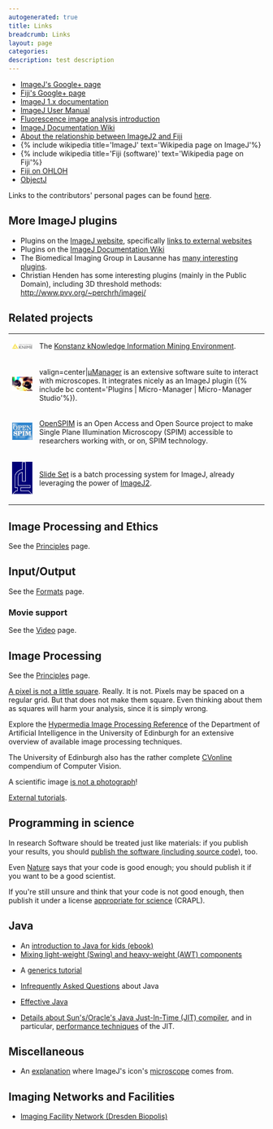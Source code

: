 ```yaml
---
autogenerated: true
title: Links
breadcrumb: Links
layout: page
categories: 
description: test description
---
```


-   [ImageJ's Google+ page](https://plus.google.com/u/0/112060674582400644206/)
-   [Fiji's Google+ page](https://plus.google.com/u/0/111207545597136714163/)
-   [ImageJ 1.x documentation](https://imagej.net/index.html)
-   [ImageJ User Manual](https://imagej.net/docs/user-guide.pdf)
-   [Fluorescence image analysis introduction](http://blogs.qub.ac.uk/ccbg/fluorescence-image-analysis-intro/)
-   [ImageJ Documentation Wiki](http://imagejdocu.tudor.lu/doku.php)
-   [About the relationship between ImageJ2 and Fiji](http://imagej-dev.org/2010/04/07/recent-fiji-imagej2-presentations)
-   {% include wikipedia title='ImageJ' text='Wikipedia page on ImageJ'%}
-   {% include wikipedia title='Fiji (software)' text='Wikipedia page on Fiji'%}
-   [Fiji on OHLOH](http://www.ohloh.net/p/therealfiji)
-   [ObjectJ](http://simon.bio.uva.nl/objectj/)

Links to the contributors' personal pages can be found [here](Contributors).

More ImageJ plugins
-------------------

-   Plugins on the [ImageJ website](https://imagej.net/plugins/index.html), specifically [links to external websites](https://imagej.net/plugins/index.html#more)
-   Plugins on the [ImageJ Documentation Wiki](http://imagejdocu.tudor.lu/doku.php?id=plugin:start)
-   The Biomedical Imaging Group in Lausanne has [many interesting plugins](http://bigwww.epfl.ch/algorithms.html).
-   Christian Henden has some interesting plugins (mainly in the Public Domain), including 3D threshold methods: http://www.pvv.org/~perchrh/imagej/

Related projects
----------------

<table><tbody><tr class="odd"><td><p><img src="/images/pages/Knime-logo.jpg" width="150"/></p></td><td><p>The <a href="http://tech.knime.org/community/image-processing">Konstanz kNowledge Information Mining Environment</a>.</p></td></tr><tr class="even"><td><p><img src="/images/pages/Mm-icon.jpg" width="150"/></p></td><td><p>valign=center|<a href="http://micro-manager.org/">µManager</a> is an extensive software suite to interact with microscopes. It integrates nicely as an ImageJ plugin ({% include bc content='Plugins | Micro-Manager | Micro-Manager Studio'%}).</p></td></tr><tr class="odd"><td><p><img src="/images/pages/OpenSPIM-logo.png" width="150"/></p></td><td><p><a href="http://openspim.org/">OpenSPIM</a> is an Open Access and Open Source project to make Single Plane Illumination Microscopy (SPIM) accessible to researchers working with, or on, SPIM technology.</p></td></tr><tr class="even"><td><p><img src="/images/pages/SlideSet-logo.png" width="90"/></p></td><td><p><a href="http://b.nanes.org/slideset/">Slide Set</a> is a batch processing system for ImageJ, already leveraging the power of <a href="ImageJ2" title="wikilink">ImageJ2</a>.</p></td></tr></tbody></table>

Image Processing and Ethics
---------------------------

See the [Principles](Principles) page.

Input/Output
------------

See the [Formats](Formats) page.

### Movie support

See the [Video](Video) page.

Image Processing
----------------

See the [Principles](Principles) page.

[A pixel is not a little square](http://alvyray.com/Memos/CG/Microsoft/6_pixel.pdf). Really. It is not. Pixels may be spaced on a regular grid. But that does not make them square. Even thinking about them as squares will harm your analysis, since it is simply wrong.

Explore the [Hypermedia Image Processing Reference](http://homepages.inf.ed.ac.uk/rbf/HIPR2/) of the Department of Artificial Intelligence in the University of Edinburgh for an extensive overview of available image processing techniques.

The University of Edinburgh also has the rather complete [CVonline](http://homepages.inf.ed.ac.uk/rbf/CVonline/) compendium of Computer Vision.

A scientific image [is not a photograph](http://www.4p8.com/eric.brasseur/gamma.html)!

[External tutorials](External_tutorials).

Programming in science
----------------------

In research Software should be treated just like materials: if you publish your results, you should [publish the software (including source code)](http://sciencecodemanifesto.org/), too.

Even [Nature](http://www.nature.com/news/2010/101013/full/467753a.html) says that your code is good enough; you should publish it if you want to be a good scientist.

If you're still unsure and think that your code is not good enough, then publish it under a license [appropriate for science](http://matt.might.net/articles/crapl/) (CRAPL).

Java
----

-   An [introduction to Java for kids (ebook)](http://myflex.org/books/java4kids/java4kids.htm)
-   [Mixing light-weight (Swing) and heavy-weight (AWT) components](http://java.sun.com/developer/technicalArticles/GUI/mixing_components/index.html)

<!-- -->

-   A [generics tutorial](http://java.sun.com/j2se/1.5/pdf/generics-tutorial.pdf)

<!-- -->

-   [Infrequently Asked Questions](http://norvig.com/java-iaq.html) about Java

<!-- -->

-   [Effective Java](http://www.slideshare.net/marakana/effective-java-still-effective-after-all-these-years)

<!-- -->

-   [Details about Sun's/Oracle's Java Just-In-Time (JIT) compiler](https://wikis.oracle.com/display/HotSpotInternals), and in particular, [performance techniques](https://wikis.oracle.com/display/HotSpotInternals/PerformanceTechniques) of the JIT.

Miscellaneous
-------------

-   An [explanation](https://imagej.net/docs/install/osx.html#icon) where ImageJ's icon's [microscope](http://www.arsmachina.com/s-hart1209.htm) comes from.

Imaging Networks and Facilities
-------------------------------

-   [Imaging Facility Network (Dresden Biopolis)](https://ifn.mpi-cbg.de)
